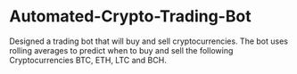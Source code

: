# Automated-Crypto-Trading-Bot
Designed a trading bot that will buy and sell cryptocurrencies. The bot uses rolling averages to predict when to buy and sell the following Cryptocurrencies BTC, ETH, LTC and BCH. 

